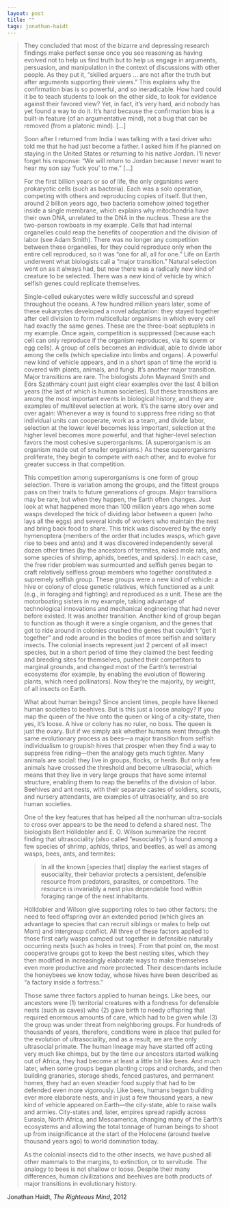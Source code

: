 ```yaml
---
layout: post
title: ""
tags: jonathan-haidt
--- 
```


> They concluded that most of the bizarre and depressing research findings make perfect sense once you see reasoning as having evolved not to help us find truth but to help us engage in arguments, persuasion, and manipulation in the context of discussions with other people. As they put it, “skilled arguers … are not after the truth but after arguments supporting their views.” This explains why the confirmation bias is so powerful, and so ineradicable. How hard could it be to teach students to look on the other side, to look for evidence against their favored view? Yet, in fact, it’s very hard, and nobody has yet found a way to do it. It’s hard because the confirmation bias is a built-in feature (of an argumentative mind), not a bug that can be removed (from a platonic mind). [...]
> 
> Soon after I returned from India I was talking with a taxi driver who told me that he had just become a father. I asked him if he planned on staying in the United States or returning to his native Jordan. I’ll never forget his response: “We will return to Jordan because I never want to hear my son say ‘fuck you’ to me.” [...]
> 
> For the first billion years or so of life, the only organisms were prokaryotic cells (such as bacteria). Each was a solo operation, competing with others and reproducing copies of itself. But then, around 2 billion years ago, two bacteria somehow joined together inside a single membrane, which explains why mitochondria have their own DNA, unrelated to the DNA in the nucleus. These are the two-person rowboats in my example. Cells that had internal organelles could reap the benefits of cooperation and the division of labor (see Adam Smith). There was no longer any competition between these organelles, for they could reproduce only when the entire cell reproduced, so it was “one for all, all for one.” Life on Earth underwent what biologists call a “major transition.” Natural selection went on as it always had, but now there was a radically new kind of creature to be selected. There was a new kind of vehicle by which selfish genes could replicate themselves.
> 
> Single-celled eukaryotes were wildly successful and spread throughout the oceans. A few hundred million years later, some of these eukaryotes developed a novel adaptation: they stayed together after cell division to form multicellular organisms in which every cell had exactly the same genes. These are the three-boat septuplets in my example. Once again, competition is suppressed (because each cell can only reproduce if the organism reproduces, via its sperm or egg cells). A group of cells becomes an individual, able to divide labor among the cells (which specialize into limbs and organs). A powerful new kind of vehicle appears, and in a short span of time the world is covered with plants, animals, and fungi. It’s another major transition. Major transitions are rare. The biologists John Maynard Smith and Eörs Szathmáry count just eight clear examples over the last 4 billion years (the last of which is human societies). But these transitions are among the most important events in biological history, and they are examples of multilevel selection at work. It’s the same story over and over again: Whenever a way is found to suppress free riding so that individual units can cooperate, work as a team, and divide labor, selection at the lower level becomes less important, selection at the higher level becomes more powerful, and that higher-level selection favors the most cohesive superorganisms. (A superorganism is an organism made out of smaller organisms.) As these superorganisms proliferate, they begin to compete with each other, and to evolve for greater success in that competition.
> 
> This competition among superorganisms is one form of group selection. There is variation among the groups, and the fittest groups pass on their traits to future generations of groups. Major transitions may be rare, but when they happen, the Earth often changes. Just look at what happened more than 100 million years ago when some wasps developed the trick of dividing labor between a queen (who lays all the eggs) and several kinds of workers who maintain the nest and bring back food to share. This trick was discovered by the early hymenoptera (members of the order that includes wasps, which gave rise to bees and ants) and it was discovered independently several dozen other times (by the ancestors of termites, naked mole rats, and some species of shrimp, aphids, beetles, and spiders). In each case, the free rider problem was surmounted and selfish genes began to craft relatively selfless group members who together constituted a supremely selfish group. These groups were a new kind of vehicle: a hive or colony of close genetic relatives, which functioned as a unit (e.g., in foraging and fighting) and reproduced as a unit. These are the motorboating sisters in my example, taking advantage of technological innovations and mechanical engineering that had never before existed. It was another transition. Another kind of group began to function as though it were a single organism, and the genes that got to ride around in colonies crushed the genes that couldn’t “get it together” and rode around in the bodies of more selfish and solitary insects. The colonial insects represent just 2 percent of all insect species, but in a short period of time they claimed the best feeding and breeding sites for themselves, pushed their competitors to marginal grounds, and changed most of the Earth’s terrestrial ecosystems (for example, by enabling the evolution of flowering plants, which need pollinators). Now they’re the majority, by weight, of all insects on Earth. 
> 
> What about human beings? Since ancient times, people have likened human societies to beehives. But is this just a loose analogy? If you map the queen of the hive onto the queen or king of a city-state, then yes, it’s loose. A hive or colony has no ruler, no boss. The queen is just the ovary. But if we simply ask whether humans went through the same evolutionary process as bees—a major transition from selfish individualism to groupish hives that prosper when they find a way to suppress free riding—then the analogy gets much tighter. Many animals are social: they live in groups, flocks, or herds. But only a few animals have crossed the threshold and become ultrasocial, which means that they live in very large groups that have some internal structure, enabling them to reap the benefits of the division of labor. Beehives and ant nests, with their separate castes of soldiers, scouts, and nursery attendants, are examples of ultrasociality, and so are human societies.
> 
> One of the key features that has helped all the nonhuman ultra-socials to cross over appears to be the need to defend a shared nest. The biologists Bert Hölldobler and E. O. Wilson summarize the recent finding that ultrasociality (also called “eusociality”) is found among a few species of shrimp, aphids, thrips, and beetles, as well as among wasps, bees, ants, and termites:
> > 
> > In all the known [species that] display the earliest stages of eusociality, their behavior protects a persistent, defensible resource from predators, parasites, or competitors. The resource is invariably a nest plus dependable food within foraging range of the nest inhabitants.
> 
> Hölldobler and Wilson give supporting roles to two other factors: the need to feed offspring over an extended period (which gives an advantage to species that can recruit siblings or males to help out Mom) and intergroup conflict. All three of these factors applied to those first early wasps camped out together in defensible naturally occurring nests (such as holes in trees). From that point on, the most cooperative groups got to keep the best nesting sites, which they then modified in increasingly elaborate ways to make themselves even more productive and more protected. Their descendants include the honeybees we know today, whose hives have been described as “a factory inside a fortress.” 
> 
> Those same three factors applied to human beings. Like bees, our ancestors were (1) territorial creatures with a fondness for defensible nests (such as caves) who (2) gave birth to needy offspring that required enormous amounts of care, which had to be given while (3) the group was under threat from neighboring groups. For hundreds of thousands of years, therefore, conditions were in place that pulled for the evolution of ultrasociality, and as a result, we are the only ultrasocial primate. The human lineage may have started off acting very much like chimps, but by the time our ancestors started walking out of Africa, they had become at least a little bit like bees. And much later, when some groups began planting crops and orchards, and then building granaries, storage sheds, fenced pastures, and permanent homes, they had an even steadier food supply that had to be defended even more vigorously. Like bees, humans began building ever more elaborate nests, and in just a few thousand years, a new kind of vehicle appeared on Earth—the city-state, able to raise walls and armies. City-states and, later, empires spread rapidly across Eurasia, North Africa, and Mesoamerica, changing many of the Earth’s ecosystems and allowing the total tonnage of human beings to shoot up from insignificance at the start of the Holocene (around twelve thousand years ago) to world domination today. 
> 
> As the colonial insects did to the other insects, we have pushed all other mammals to the margins, to extinction, or to servitude. The analogy to bees is not shallow or loose. Despite their many differences, human civilizations and beehives are both products of major transitions in evolutionary history.

Jonathan Haidt, _The Righteous Mind_, 2012